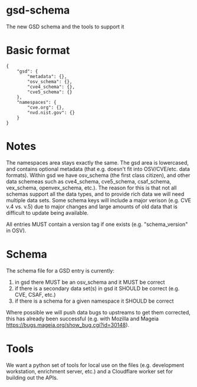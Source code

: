 # gsd-schema
The new GSD schema and the tools to support it

# Basic format

```
{
    "gsd": {
        "metadata": {},
        "osv_schema": {},
        "cve4_schema": {},
        "cve5_schema": {}
    },
    "namespaces": {
        "cve.org": {},
        "nvd.nist.gov": {}
    }
}
```

# Notes

The namespaces area stays exactly the same. The gsd area is lowercased, and contains optional metadata (that e.g. doesn't fit into OSV/CVE/etc. data formats). Within gsd we have osv_schema (the first class citizen), and other data schemeas such as cve4_schema, cve5_schema, csaf_schema, vex_schema, openvex_schema, etc.). The reason for this is that not all schemas support all the data types, and to provide rich data we will need multiple data sets. Some schema keys will include a major verison (e.g. CVE v.4 vs. v.5) due to major changes and large amounts of old data that is difficult to update being available.

All entries MUST contain a version tag if one exists (e.g. "schema_version" in OSV). 

# Schema

The schema file for a GSD entry is currently: 

1. in gsd there MUST be an osv_schema and it MUST be correct
2. if there is a secondary data set(s) in gsd it SHOULD be correct (e.g. CVE, CSAF, etc.)
3. if there is a schema for a given namespace it SHOULD be correct

Where possible we will push data bugs to upstreams to get them corrected, this has already been successful (e.g. with Mozilla and Mageia https://bugs.mageia.org/show_bug.cgi?id=30148).

# Tools

We want a python set of tools for local use on the files (e.g. development workstation, enrichment server, etc.) and a Cloudflare worker set for building out the APIs.
